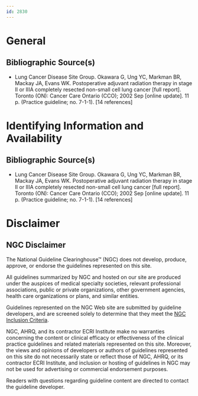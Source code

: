 ```yaml
---
id: 2830
---
```


# General

## Bibliographic Source(s)

- Lung Cancer Disease Site Group. Okawara G, Ung YC, Markman BR, Mackay JA, Evans WK. Postoperative adjuvant radiation therapy in stage II or IIIA completely resected non-small cell lung cancer [full report]. Toronto (ON): Cancer Care Ontario (CCO); 2002 Sep [online update]. 11 p. (Practice guideline; no. 7-1-1). [14 references]

# Identifying Information and Availability

## Bibliographic Source(s)

- Lung Cancer Disease Site Group. Okawara G, Ung YC, Markman BR, Mackay JA, Evans WK. Postoperative adjuvant radiation therapy in stage II or IIIA completely resected non-small cell lung cancer [full report]. Toronto (ON): Cancer Care Ontario (CCO); 2002 Sep [online update]. 11 p. (Practice guideline; no. 7-1-1). [14 references]

# Disclaimer

## NGC Disclaimer

The National Guideline Clearinghouse™ (NGC) does not develop, produce, approve, or endorse the guidelines represented on this site.

All guidelines summarized by NGC and hosted on our site are produced under the auspices of medical specialty societies, relevant professional associations, public or private organizations, other government agencies, health care organizations or plans, and similar entities.

Guidelines represented on the NGC Web site are submitted by guideline developers, and are screened solely to determine that they meet the [NGC Inclusion Criteria](/help-and-about/summaries/inclusion-criteria).

NGC, AHRQ, and its contractor ECRI Institute make no warranties concerning the content or clinical efficacy or effectiveness of the clinical practice guidelines and related materials represented on this site. Moreover, the views and opinions of developers or authors of guidelines represented on this site do not necessarily state or reflect those of NGC, AHRQ, or its contractor ECRI Institute, and inclusion or hosting of guidelines in NGC may not be used for advertising or commercial endorsement purposes.

Readers with questions regarding guideline content are directed to contact the guideline developer.

